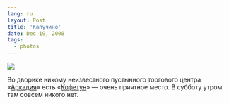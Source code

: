 ```yaml
---
lang: ru
layout: Post
title: 'Капучино'
date: Dec 19, 2008
tags:
  - photos
---
```


![](/images/blog/2008-08-16-5d-2810-artem-sapegin.jpg)

Во дворике никому неизвестного пустынного торгового центра «[Аркадия](http://adresa.yandex.ru/company.xml?company=4422439 'Адрес ТЦ Аркадия')» есть «[Кофетун](http://www.coffeetoon.ru/ 'Кофетун — Coffee and tea house')» — очень приятное место. В субботу утром там совсем никого нет.
